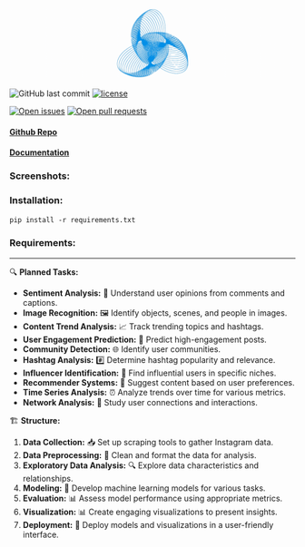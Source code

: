 <img src="https://raw.githubusercontent.com/r-a-j/Social-Scope/main/assets/social-scope-parity-error-interstellar.gif" />

![GitHub last commit](https://img.shields.io/github/last-commit/r-a-j/Social-Scope) [![license](https://custom-icon-badges.herokuapp.com/github/license/r-a-j/Social-Scope?logo=law&logoColor=white)](https://github.com/r-a-j/Social-Scope/blob/main/LICENSE "license MIT")

[![Open issues](https://img.shields.io/github/issues-raw/r-a-j/Social-Scope?style=for-the-badge)](https://img.shields.io/github/issues-raw/r-a-j/Social-Scope) [![Open pull requests](https://img.shields.io/github/issues-pr-raw/r-a-j/Social-Scope?style=for-the-badge)](https://img.shields.io/github/issues-pr-raw/r-a-j/Social-Scope)

#### [Github Repo](https://github.com/r-a-j/Social-Scope)

#### [Documentation](https://precious-jalebi-a6ee2b.netlify.app/)

### Screenshots:

### Installation:

```console
pip install -r requirements.txt
```

### Requirements:

---
 
 🔍 **Planned Tasks:**

- **Sentiment Analysis:** 💬 Understand user opinions from comments and captions.
- **Image Recognition:** 🖼️ Identify objects, scenes, and people in images.
- **Content Trend Analysis:** 📈 Track trending topics and hashtags.
- **User Engagement Prediction:** 🚀 Predict high-engagement posts.
- **Community Detection:** 🌐 Identify user communities.
- **Hashtag Analysis:** #️⃣ Determine hashtag popularity and relevance.
- **Influencer Identification:** 👑 Find influential users in specific niches.
- **Recommender Systems:** 🎯 Suggest content based on user preferences.
- **Time Series Analysis:** ⏰ Analyze trends over time for various metrics.
- **Network Analysis:** 🤝 Study user connections and interactions.

🏗️ **Structure:**

1. **Data Collection:** 📥 Set up scraping tools to gather Instagram data.
2. **Data Preprocessing:** 🧹 Clean and format the data for analysis.
3. **Exploratory Data Analysis:** 🔍 Explore data characteristics and relationships.
4. **Modeling:** 🤖 Develop machine learning models for various tasks.
5. **Evaluation:** 📊 Assess model performance using appropriate metrics.
6. **Visualization:** 📊 Create engaging visualizations to present insights.
7. **Deployment:** 🚀 Deploy models and visualizations in a user-friendly interface.
